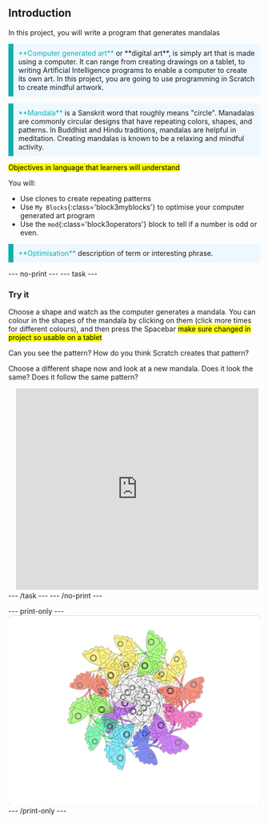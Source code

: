 ## Introduction

In this project, you will write a program that generates mandalas

<p style="border-left: solid; border-width:10px; border-color: #0faeb0; background-color: aliceblue; padding: 10px;">
<span style="color: #0faeb0">**Computer generated art**</span> or **digital art**, is simply art that is made using a computer. It can range from creating drawings on a tablet, to writing Artificial Intelligence programs to enable a computer to create its own art. In this project, you are going to use programming in Scratch to create mindful artwork.
</p>

<p style="border-left: solid; border-width:10px; border-color: #0faeb0; background-color: aliceblue; padding: 10px;">
<span style="color: #0faeb0">**Mandala**</span> is a Sanskrit word that roughly means "circle". Manadalas are commonly circular designs that have repeating colors, shapes, and patterns. In Buddhist and Hindu traditions, mandalas are helpful in meditation. Creating mandalas is known to be a relaxing and mindful activity.
</p>

<mark>Objectives in language that learners will understand</mark>

You will:
+ Use clones to create repeating patterns
+ Use `My Blocks`{:class='block3myblocks'} to optimise your computer generated art program
+ Use the `mod`{:class='block3operators'} block to tell if a number is odd or even.

<p style="border-left: solid; border-width:10px; border-color: #0faeb0; background-color: aliceblue; padding: 10px;">
<span style="color: #0faeb0">**Optimisation**</span> description of term or interesting phrase.
</p>


--- no-print ---
--- task ---
### Try it
<div style="display: flex; flex-wrap: wrap">
<div style="flex-basis: 175px; flex-grow: 1">  
Choose a shape and watch as the computer generates a mandala. You can colour in the shapes of the mandala by clicking on them (click more times for different colours), and then press the Spacebar <mark> make sure changed in project so usable on a tablet </mark>

Can you see the pattern? How do you think Scratch creates that pattern?

Choose a different shape now and look at a new mandala. Does it look the same? Does it follow the same pattern?

</div>
<div class="scratch-preview" style="margin-left: 15px;">
  <iframe allowtransparency="true" width="485" height="402" src="https://scratch.mit.edu/projects/536953224/?autostart=false" frameborder="0"></iframe>
</div>
</div>
--- /task ---
--- /no-print ---

--- print-only ---
![Completed project](images/showcase_static.png)
--- /print-only ---
